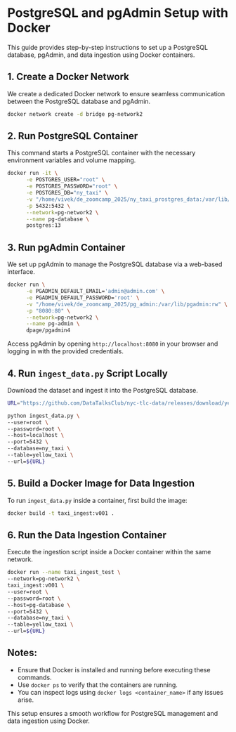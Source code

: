 # PostgreSQL and pgAdmin Setup with Docker

This guide provides step-by-step instructions to set up a PostgreSQL database, pgAdmin, and data ingestion using Docker containers.

## 1. Create a Docker Network

We create a dedicated Docker network to ensure seamless communication between the PostgreSQL database and pgAdmin.

```sh
docker network create -d bridge pg-network2
```

## 2. Run PostgreSQL Container

This command starts a PostgreSQL container with the necessary environment variables and volume mapping.

```sh
docker run -it \
      -e POSTGRES_USER="root" \
      -e POSTGRES_PASSWORD="root" \
      -e POSTGRES_DB="ny_taxi" \
      -v "/home/vivek/de_zoomcamp_2025/ny_taxi_prostgres_data:/var/lib/postgresql/data:rw" \
      -p 5432:5432 \
      --network=pg-network2 \
      --name pg-database \
      postgres:13
```

## 3. Run pgAdmin Container

We set up pgAdmin to manage the PostgreSQL database via a web-based interface.

```sh
docker run \
      -e PGADMIN_DEFAULT_EMAIL='admin@admin.com' \
      -e PGADMIN_DEFAULT_PASSWORD='root' \
      -v "/home/vivek/de_zoomcamp_2025/pg_admin:/var/lib/pgadmin:rw" \
      -p "8080:80" \
      --network=pg-network2 \
      --name pg-admin \
      dpage/pgadmin4
```

Access pgAdmin by opening `http://localhost:8080` in your browser and logging in with the provided credentials.

## 4. Run `ingest_data.py` Script Locally

Download the dataset and ingest it into the PostgreSQL database.

```sh
URL="https://github.com/DataTalksClub/nyc-tlc-data/releases/download/yellow/yellow_tripdata_2021-01.csv.gz"

python ingest_data.py \
--user=root \
--password=root \
--host=localhost \
--port=5432 \
--database=ny_taxi \
--table=yellow_taxi \
--url=${URL}
```

## 5. Build a Docker Image for Data Ingestion

To run `ingest_data.py` inside a container, first build the image:

```sh
docker build -t taxi_ingest:v001 .
```

## 6. Run the Data Ingestion Container

Execute the ingestion script inside a Docker container within the same network.

```sh
docker run --name taxi_ingest_test \
--network=pg-network2 \
taxi_ingest:v001 \
--user=root \
--password=root \
--host=pg-database \
--port=5432 \
--database=ny_taxi \
--table=yellow_taxi \
--url=${URL}
```

## Notes:

- Ensure that Docker is installed and running before executing these commands.
- Use `docker ps` to verify that the containers are running.
- You can inspect logs using `docker logs <container_name>` if any issues arise.

This setup ensures a smooth workflow for PostgreSQL management and data ingestion using Docker.
